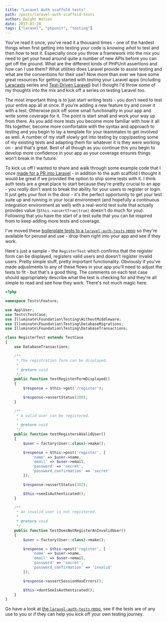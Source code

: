 ```yaml
---
title: "Laravel Auth scaffold tests"
path: /posts/laravel-auth-scaffold-tests
author: Dwight Watson
date: 2017-07-28
tags: ["laravel", "phpunit", "testing"]
---
```


You've read it once, you've read it a thousand times - one of the hardest things when first getting into testing your code is knowing *what* to test and then *how* to test it. Especially once you throw a framework into the mix you need to get your head around quite a number of new APIs before you can get off the ground. What are the different kinds of PHPUnit assertions and how can I use them? What utilities does Laravel provide to assist testing and what are the conventions for their use? Now more than ever we have some great resources for getting started with testing your Laravel apps (including [Laracasts](https://laracasts.com/) series and [Test-Driven Laravel](https://adamwathan.me/test-driven-laravel/)) but I thought I'd throw some of my thoughts into the mix and kick off a series on testing Laravel too.

The most important thing is to just start writing tests - you don't need to test your entire app all at once. If you're adding a new feature try and cover it with a test. Otherwise pick off some small functionality in your app and write some coverage for it. The point is start small and work your way up from there. As you add more tests you become more familiar with how it all fits together, become more comfortable with the syntax and approach to testing and you begin to lay a template for your teammates to get involved as well. A number of my staff slowly got into testing by copy/pasting some of my existing tests and adapting them for whatever it is they were working on - and that's great. Best of all though as you continue this you begin to develop more confidence in your app as your coverage ensures things won't break in the future.

To kick us off I wanted to share and walk through some example code that I once [made for a PR into Laravel](https://github.com/laravel/framework/pull/19647) - in addition to the auth scaffold I thought it would be great if we provided the option to ship some tests with it. I think auth tests are a great place to start because they're pretty crucial to an app - you *really* don't want to break the ability for your users to register or login. It just gets your foot in the door - it's the perfect opportunity to get your test suite up and running in your local environment (and hopefully a continuous integration environment as well) with a real-world test suite that actually provides value (`$this->assertTrue(true)` doesn't do much for you). Following that you have the start of a test suite that you can be inspired from to keep adding more tests and coverage.

I've moved these [boilerplate tests to a `laravel-auth-tests` repo](https://github.com/dwightwatson/laravel-auth-tests) so they're available for perusal and use - drop them right into your app and see if they work.

Here's just a sample - the `RegisterTest` which confirms that the register form can be displayed, registers valid users and doesn't register invalid users. Pretty simple stuff, pretty important functionality. Obviously if you've made adjustments to any of these flows in your app you'll need to adjust the tests to fit - but that's a good thing. The comments on each test case should appropriately describe what the test is checking for and they're all simple to read and see how they work. There's not much magic here.

```php
<?php

namespace Tests\Feature;

use App\User;
use Tests\TestCase;
use Illuminate\Foundation\Testing\WithoutMiddleware;
use Illuminate\Foundation\Testing\DatabaseMigrations;
use Illuminate\Foundation\Testing\DatabaseTransactions;

class RegisterTest extends TestCase
{
    use DatabaseTransactions;

    /**
     * The registration form can be displayed.
     *
     * @return void
     */
    public function testRegisterFormDisplayed()
    {
        $response = $this->get('/register');

        $response->assertStatus(200);
    }

    /**
     * A valid user can be registered.
     *
     * @return void
     */
    public function testRegistersAValidUser()
    {
        $user = factory(User::class)->make();

        $response = $this->post('register', [
            'name' => $user->name,
            'email' => $user->email,
            'password' => 'secret',
            'password_confirmation' => 'secret'
        ]);

        $response->assertStatus(302);

        $this->seeIsAuthenticated();
    }

    /**
     * An invalid user is not registered.
     *
     * @return void
     */
    public function testDoesNotRegisterAnInvalidUser()
    {
        $user = factory(User::class)->make();

        $response = $this->post('register', [
            'name' => $user->name,
            'email' => $user->email,
            'password' => 'secret',
            'password_confirmation' => 'invalid'
        ]);

        $response->assertSessionHasErrors();

        $this->dontSeeIsAuthenticated();
    }
}
```

Go have a look at [the `laravel-auth-tests` repo](https://github.com/dwightwatson/laravel-auth-tests), see if the tests are of any use to you or if they can help you kick off your own testing journey.
